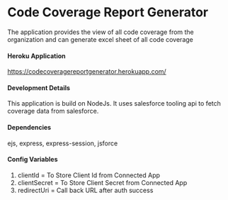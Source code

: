 # Code Coverage Report Generator
The application provides the view of all code coverage from the organization and can generate excel sheet of all code coverage

#### Heroku Application
https://codecoveragereportgenerator.herokuapp.com/

#### Development Details
This application is build on NodeJs. It uses salesforce tooling api to fetch coverage data from salesforce.

#### Dependencies
ejs, express, express-session, jsforce

#### Config Variables 
1. clientId = To Store Client Id from Connected App
2. clientSecret = To Store Client Secret from Connected App
3. redirectUri = Call back URL after auth success 
 

